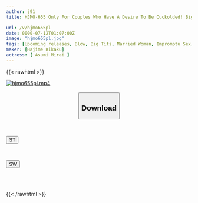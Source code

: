 ```yaml
---
author: j91
title: HJMO-655 Only For Couples Who Have A Desire To Be Cuckolded! Big-breasted Married Woman Gives A No-hands Blowjob And Matches Her Husband's Dick! If You Can Guess Which Of 10 Raw Dicks You Can Pick Just By Using The Feel Of Your Mouth, You'll Win 1 Million Yen! If You Fail, You'll Get An Instant NTR Punishment Game

url: /v/hjmo655pl
date: 0000-07-12T01:07:00Z
image: "hjmo655pl.jpg"
tags: [Upcoming releases, Blow, Big Tits, Married Woman, Impromptu Sex, Cuckold	]
maker: [Hajime Kikaku]
actress: [ Asumi Mirai ]
---
```



{{< rawhtml >}}

<div class="video" data-videoid="pending_link.html">
    <a href="javascript:;">
        <img src="/v/hjmo655pl/hjmo655pl.jpg" width="WIDTH" height="HEIGHT" alt="hjmo655pl.mp4" loading="lazy">
    </a>
</div>

<script type="text/javascript" src="https://j91.asia/asset/on-demand-pend.js"></script>

<br>
  <link rel="stylesheet" href="https://j91.asia/asset/bs5.css">
  
  <center>
  <button class="btn btn-primary" type="button" data-bs-toggle="collapse" data-bs-target=".multi-collapse" aria-expanded="false" aria-controls="multiCollapseExample1 multiCollapseExample2"><h2>Download</h2></button></center>
</p>
<div class="row">
  <div class="col">
    <div class="collapse multi-collapse" id="multiCollapseExample1">
      <div class="card card-body">
	      	      <br>
<div class="buttons">  
<p><a href="https://j91.asia/pending_link.html" target="_blank"><button class="btn-hover color-3"><i class="fa fa-download"></i> ST</button></a></p></div>
    </div>
  </div>
</div>
  <div class="col">
    <div class="collapse multi-collapse" id="multiCollapseExample2">
      <div class="card card-body">
	      <br>
<div class="buttons">
<p><a href="https://j91.asia/pending_link.html" target="_blank"><button class="btn-hover color-2"><i class="fa fa-download"></i> SW</button></a></p></div>
<br><br>
      </div>
    </div>
  </div>
</div>

{{< /rawhtml >}}